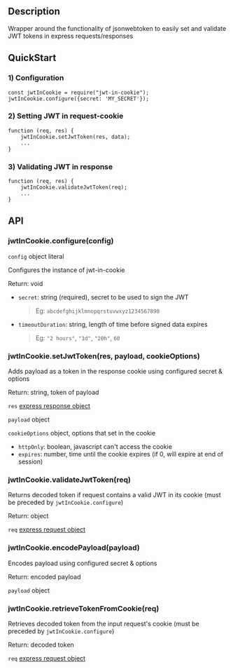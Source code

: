 ## Description
Wrapper around the functionality of jsonwebtoken to easily set and validate JWT tokens in express requests/responses

## QuickStart
### 1) Configuration
```
const jwtInCookie = require("jwt-in-cookie");
jwtInCookie.configure({secret: 'MY_SECRET'});
```

### 2) Setting JWT in request-cookie
```
function (req, res) {
    jwtInCookie.setJwtToken(res, data);
    ...
}
```

### 3) Validating JWT in response
```
function (req, res) {
    jwtInCookie.validateJwtToken(req);
    ...
}

```
## API

### jwtInCookie.configure(config)
`config` object literal

Configures the instance of jwt-in-cookie 

Return: void

* `secret`: string (required), secret to be used to sign the JWT 
  > Eg: `abcdefghijklmnopqrstuvwxyz1234567890`
* `timeoutDuration`: string, length of time before signed data expires
  > Eg: `"2 hours"`,  `"1d"`, `"20h"`, `60`

### jwtInCookie.setJwtToken(res, payload, cookieOptions)

Adds payload as a token in the response cookie using configured secret & options

Return: string, token of payload

`res` [express response object](https://expressjs.com/en/api.html#res)
  
`payload` object

`cookieOptions` object, options that set in the cookie 
* `httpOnly`: boolean, javascript can't access the cookie
* `expires`: number, time until the cookie expires (if 0, will expire at end of session)

### jwtInCookie.validateJwtToken(req)

Returns decoded token if request contains a valid JWT in its cookie (must be preceded by `jwtInCookie.configure`)

Return: object
  
`req` [express request object](https://expressjs.com/en/api.html#req)  


### jwtInCookie.encodePayload(payload)  

Encodes payload using configured secret & options

Return: encoded payload

`payload` object

### jwtInCookie.retrieveTokenFromCookie(req)

Retrieves decoded token from the input request's cookie (must be preceded by `jwtInCookie.configure`)

Return: decoded token
  
`req` [express request object](https://expressjs.com/en/api.html#req)  
